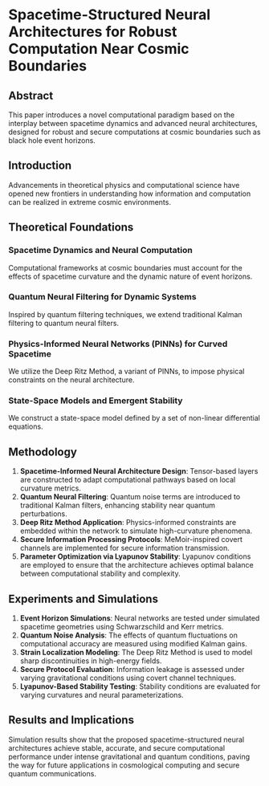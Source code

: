 # Spacetime-Structured Neural Architectures for Robust Computation Near Cosmic Boundaries

## Abstract
This paper introduces a novel computational paradigm based on the interplay between spacetime dynamics and advanced neural architectures, designed for robust and secure computations at cosmic boundaries such as black hole event horizons.

## Introduction
Advancements in theoretical physics and computational science have opened new frontiers in understanding how information and computation can be realized in extreme cosmic environments.

## Theoretical Foundations
### Spacetime Dynamics and Neural Computation
Computational frameworks at cosmic boundaries must account for the effects of spacetime curvature and the dynamic nature of event horizons.

### Quantum Neural Filtering for Dynamic Systems
Inspired by quantum filtering techniques, we extend traditional Kalman filtering to quantum neural filters.

### Physics-Informed Neural Networks (PINNs) for Curved Spacetime
We utilize the Deep Ritz Method, a variant of PINNs, to impose physical constraints on the neural architecture.

### State-Space Models and Emergent Stability
We construct a state-space model defined by a set of non-linear differential equations.

## Methodology
1. **Spacetime-Informed Neural Architecture Design**: Tensor-based layers are constructed to adapt computational pathways based on local curvature metrics.
2. **Quantum Neural Filtering**: Quantum noise terms are introduced to traditional Kalman filters, enhancing stability near quantum perturbations.
3. **Deep Ritz Method Application**: Physics-informed constraints are embedded within the network to simulate high-curvature phenomena.
4. **Secure Information Processing Protocols**: MeMoir-inspired covert channels are implemented for secure information transmission.
5. **Parameter Optimization via Lyapunov Stability**: Lyapunov conditions are employed to ensure that the architecture achieves optimal balance between computational stability and complexity.

## Experiments and Simulations
1. **Event Horizon Simulations**: Neural networks are tested under simulated spacetime geometries using Schwarzschild and Kerr metrics.
2. **Quantum Noise Analysis**: The effects of quantum fluctuations on computational accuracy are measured using modified Kalman gains.
3. **Strain Localization Modeling**: The Deep Ritz Method is used to model sharp discontinuities in high-energy fields.
4. **Secure Protocol Evaluation**: Information leakage is assessed under varying gravitational conditions using covert channel techniques.
5. **Lyapunov-Based Stability Testing**: Stability conditions are evaluated for varying curvatures and neural parameterizations.

## Results and Implications
Simulation results show that the proposed spacetime-structured neural architectures achieve stable, accurate, and secure computational performance under intense gravitational and quantum conditions, paving the way for future applications in cosmological computing and secure quantum communications.